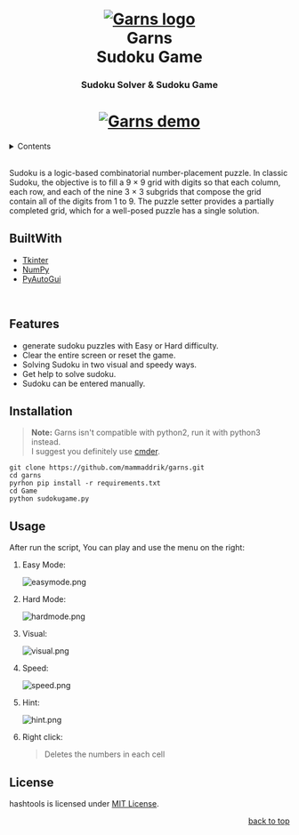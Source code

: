 <div id="top"></div>
<h1 align="center">
    <br>
    <a href="https://github.com/mammaddrik/garns"><img src="https://i.postimg.cc/gky03PKC/logo.png" alt="Garns logo"></a>
    <br>
    Garns <br>Sudoku Game
    <br>
</h1>

<h3 align="center">Sudoku Solver & Sudoku Game</h3>

<p align="center">
    <a href="https://github.com/mammaddrik/garns/releases">
</p>

<h1 align="center">
    <a href="https://github.com/mammaddrik/garns"><img src="https://i.postimg.cc/hGXgZF9P/demo.png" alt="Garns demo"></a>
</h1>

<details>
<summary>Contents</summary>

[Built With](#builtwith)<br>
[Features](#features)<br>
[Installation](#installation)<br>
[Usage](#usage)<br>
[License](#license)

</details>

<br>

Sudoku is a logic-based combinatorial number-placement puzzle. In classic Sudoku, the objective is to fill a 9 × 9 grid with digits so that each column, each row, and each of the nine 3 × 3 subgrids that compose the grid contain all of the digits from 1 to 9. The puzzle setter provides a partially completed grid, which for a well-posed puzzle has a single solution.


## BuiltWith
- [Tkinter](https://docs.python.org/3/library/tkinter.html)
- [NumPy](https://numpy.org/)
- [PyAutoGui](https://pyautogui.readthedocs.io/en/latest/)
<br>

## Features
- generate sudoku puzzles with Easy or Hard difficulty.
- Clear the entire screen or reset the game.
- Solving Sudoku in two visual and speedy ways.
- Get help to solve sudoku.
- Sudoku can be entered manually.

## Installation
> **Note:** Garns isn't compatible with python2, run it with python3 instead.<br>
> I suggest you definitely use [cmder](https://cmder.app/).

```
git clone https://github.com/mammaddrik/garns.git
cd garns
pyrhon pip install -r requirements.txt
cd Game
python sudokugame.py
```

## Usage
After run the script, You can play and use the menu on the right:<br>
1. Easy Mode:

    ![easymode.png](https://i.postimg.cc/ht9VJwJv/easymode.png)

2. Hard Mode:

    ![hardmode.png](https://i.postimg.cc/RZXcmYNH/hardmode.png)

3. Visual:

    ![visual.png](https://i.postimg.cc/tTtR0Kg0/visual.png)

4. Speed:

    ![speed.png](https://i.postimg.cc/mkJ5mDGT/speed.png)
    
5. Hint:

    ![hint.png](https://i.postimg.cc/CLKS8F1k/hint.png)

6. Right click:
    >Deletes the numbers in each cell

## License
hashtools is licensed under [MIT License](https://github.com/mammaddrik/garns/blob/main/LICENSE).
<p align="right"><a href="#top">back to top</a></p>
